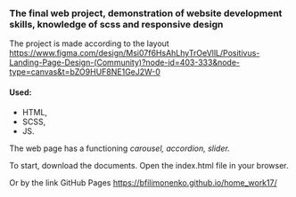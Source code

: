 ### The final web project, demonstration of website development skills, knowledge of scss and responsive design 
The project is made according to the layout https://www.figma.com/design/Msi07f6HsAhLhyTrOeVllL/Positivus-Landing-Page-Design-(Community)?node-id=403-333&node-type=canvas&t=bZO9HUF8NE1GeJ2W-0

#### Used: 
- HTML, 
- SCSS, 
- JS.

The web page has a functioning *carousel, accordion, slider.*

To start, download the documents. Open the index.html file in your browser. 

Or by the link GitHub Pages https://bfilimonenko.github.io/home_work17/
